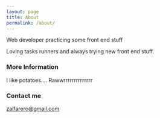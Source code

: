 ```yaml
---
layout: page
title: About
permalink: /about/
---
```


Web developer practicing some front end stuff

Loving tasks runners and always trying new front end stuff.

### More Information

I like potatoes....
Rawwrrrrrrrrrrrrrr

### Contact me

[zalfarero@gmail.com](mailto:zalfarero@gmail.com)
